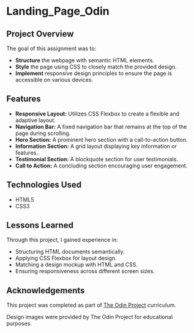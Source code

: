 # Landing_Page_Odin

## Project Overview

The goal of this assignment was to:

- **Structure** the webpage with semantic HTML elements.
- **Style** the page using CSS to closely match the provided design.
- **Implement** responsive design principles to ensure the page is accessible on various devices.

## Features

- **Responsive Layout:** Utilizes CSS Flexbox to create a flexible and adaptive layout.
- **Navigation Bar:** A fixed navigation bar that remains at the top of the page during scrolling.
- **Hero Section:** A prominent hero section with a call-to-action button.
- **Information Section:** A grid layout displaying key information or features.
- **Testimonial Section:** A blockquote section for user testimonials.
- **Call to Action:** A concluding section encouraging user engagement.

## Technologies Used

- HTML5
- CSS3

## Lessons Learned

Through this project, I gained experience in:

- Structuring HTML documents semantically.
- Applying CSS Flexbox for layout design.
- Matching a design mockup with HTML and CSS.
- Ensuring responsiveness across different screen sizes.

## Acknowledgements

This project was completed as part of [The Odin Project](https://www.theodinproject.com/) curriculum.

Design images were provided by The Odin Project for educational purposes.
